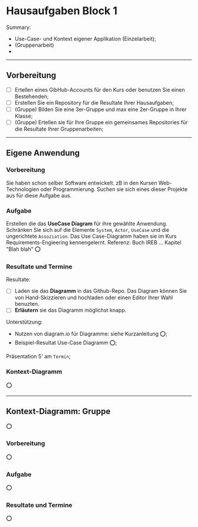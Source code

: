 # Hausaufgaben Block 1

Summary:
- Use-Case- und Kontext eigener Applikation (Einzelarbeit);
- (Gruppenarbeit)
- 

---
## Vorbereitung
- [ ] Ertellen eines GibHub-Accounts für den Kurs oder benutzen Sie einen Bestehenden;
- [ ] Erstellen Sie ein Repository für die Resultate Ihrer Hausaufgaben; 
- [ ] \(Gruppe) Bilden Sie eine 3er-Gruppe und max eine 2er-Gruppe in Ihrer Klasse;
- [ ] \(Gruppe) Ertellen sie für Ihre Gruppe ein gemeinsames Repositories für die Resultate Ihrer Gruppenarbeiten;
<!-- Was fehlt hier noch?--> 

---
## Eigene Anwendung
### Vorbereitung
Sie haben schon selber Software entwickelt. zB in den Kursen Web-Technologien oder Programmierung. Suchen sie sich eines dieser Projekte aus für diese Aufgabe aus.
### Aufgabe
Erstellen die das **UseCase Diagram** für ihre gewählte Anwendung. Schränken Sie sich auf die Elemente `System`, `Actor`, `UseCase` und die ungerichtete `Assoziation`. Das Use Case-Diagramm haben sie im Kurs Requirements-Engieering kennengelernt. Referenz: Buch IREB ... Kapitel "Blah blah" :o:
### Resultate und Termine
Resultate: 
- [ ] Laden sie das **Diagramm** in das Github-Repo. Das Diagram können Sie von Hand-Skizzieren und hochladen oder einen Editor Ihrer Wahl benuzten.
- [ ] **Erläutern** sie das Diagramm möglichst knapp.

Unterstützung:
- Nutzen von diagram.io für Diagramme: siehe Kurzanleitung :o:;
- Beispiel-Resultat Use-Case Diagramm  :o:;

Präsentation 5' am `Termin`;

### Kontext-Diagramm
:o:

---
## Kontext-Diagramm: Gruppe
:o:
### Vorbereitung
:o:
### Aufgabe
:o:
### Resultate und Termine
:o:
